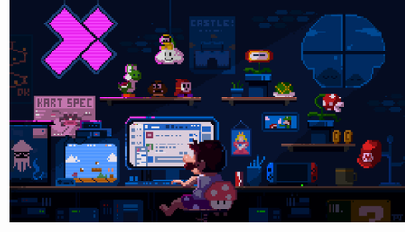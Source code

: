 <img src="./imagens/Mario.gif" alt="Banner" id="banner">
<style>
  #banner {
    position: fixed;
    top: 0;
    right: 0;
    width: 700px; 
  }
</style>

